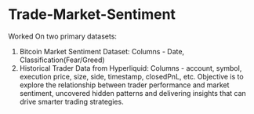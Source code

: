 # Trade-Market-Sentiment
Worked On two primary datasets:
1. Bitcoin Market Sentiment Dataset:
   Columns - Date, Classification(Fear/Greed)
2. Historical Trader Data from Hyperliquid:
   Columns - account, symbol, execution price, size, side, timestamp, closedPnL, etc.
Objective is to explore the relationship between trader performance and market sentiment, uncovered hidden patterns and delivering insights that can drive smarter trading strategies.

